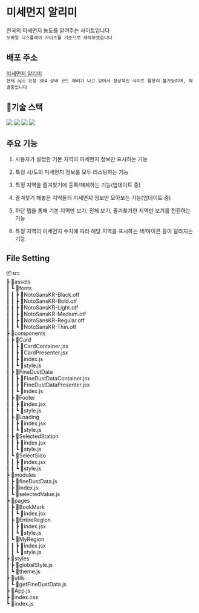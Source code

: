 # 미세먼지 알리미

전국의 미세먼지 농도를 알려주는 사이트입니다  
`모바일 디스플레이 사이즈를 기준으로 제작하였습니다`

## 배포 주소

[미세먼지 알리미](https://dainty-starship-1fd93b.netlify.app)  
`현재 api 요청 304 상태 코드 에러가 나고 있어서 정상적인 사이트 활용이 불가능하며, 해결중입니다`

## 📑기술 스택

<img src="https://img.shields.io/badge/JAVASCRIPT-F7DF1E?style=for-the-badge&logo=JavaScript&logoColor=white"/> 
<img src="https://img.shields.io/badge/REDUX-764ABC?style=for-the-badge&logo=Redux&logoColor=white"/> 
<img src="https://camo.githubusercontent.com/38547f500d8d549765a404fbbc093e03e47a4762502cb7e56c645d1511a9f0e5/68747470733a2f2f696d672e736869656c64732e696f2f62616467652f5354594c45442d434f4d504f4e454e54532d4442373039333f7374796c653d666f722d7468652d6261646765266c6f676f3d7374796c65642d636f6d706f6e656e7473266c6f676f436f6c6f723d7768697465">
<img src="https://img.shields.io/badge/REDUX THUNK-764ABC?style=for-the-badge&logo=Redux&logoColor=white"/>

## 주요 기능

1. 사용자가 설정한 기본 지역의 미세먼지 정보만 표시하는 기능

1. 특정 시/도의 미세먼지 정보를 모두 리스팅하는 기능

1. 특정 지역을 즐겨찾기에 등록/해제하는 기능(업데이트 중)

1. 즐겨찾기 해놓은 지역들의 미세먼지 정보만 모아보는 기능(업데이트 중)

1. 하단 탭을 통해 기본 지역만 보기, 전체 보기, 즐겨찾기한 지역만 보기를 전환하는 기능

1. 특정 지역의 미세먼지 수치에 따라 해당 지역을 표시하는 색/아이콘 등이 달라지는 기능

## File Setting

📦src  
┣ 📂assets  
┃ ┗ 📂fonts  
┃ ┃ ┣ 📜NotoSansKR-Black.otf  
┃ ┃ ┣ 📜NotoSansKR-Bold.otf  
┃ ┃ ┣ 📜NotoSansKR-Light.otf  
┃ ┃ ┣ 📜NotoSansKR-Medium.otf  
┃ ┃ ┣ 📜NotoSansKR-Regular.otf  
┃ ┃ ┗ 📜NotoSansKR-Thin.otf  
┣ 📂components  
┃ ┣ 📂Card  
┃ ┃ ┣ 📜CardContainer.jsx  
┃ ┃ ┣ 📜CardPresenter.jsx  
┃ ┃ ┣ 📜index.js  
┃ ┃ ┗ 📜style.js  
┃ ┣ 📂FineDustData  
┃ ┃ ┣ 📜FineDustDataContainer.jsx  
┃ ┃ ┣ 📜FineDustDataPresenter.jsx  
┃ ┃ ┗ 📜index.js  
┃ ┣ 📂Footer  
┃ ┃ ┣ 📜index.jsx  
┃ ┃ ┗ 📜style.js  
┃ ┣ 📂Loading  
┃ ┃ ┣ 📜index.jsx  
┃ ┃ ┗ 📜style.js  
┃ ┣ 📂SelectedStation  
┃ ┃ ┣ 📜index.jsx  
┃ ┃ ┗ 📜style.js  
┃ ┗ 📂SelectSido  
┃ ┃ ┣ 📜index.jsx  
┃ ┃ ┗ 📜style.js  
┣ 📂modules  
┃ ┣ 📜fineDustData.js  
┃ ┣ 📜index.js  
┃ ┗ 📜selectedValue.js  
┣ 📂pages  
┃ ┣ 📂BookMark  
┃ ┃ ┗ 📜index.jsx  
┃ ┣ 📂EntireRegion  
┃ ┃ ┣ 📜index.jsx  
┃ ┃ ┗ 📜style.js  
┃ ┗ 📂MyRegion  
┃ ┃ ┣ 📜index.jsx  
┃ ┃ ┗ 📜style.js  
┣ 📂styles  
┃ ┣ 📜globalStyle.js  
┃ ┗ 📜theme.js  
┣ 📂utils  
┃ ┗ 📜getFineDustData.js  
┣ 📜App.js  
┣ 📜index.css  
┗ 📜index.js
